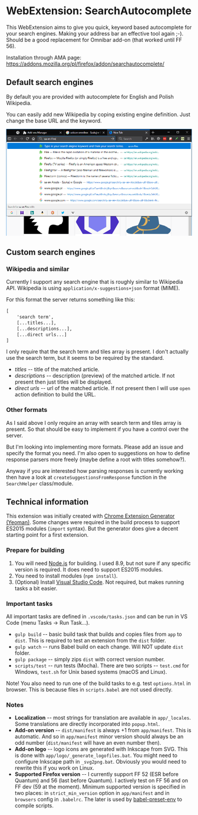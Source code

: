 #  WebExtension: SearchAutocomplete

This WebExtension aims to give you quick, keyword based autocomplete for your search engines. Making your address bar an effective tool again ;-). Should be a good replacement for Omnibar add-on (that worked until FF 56).

Installation through AMA page: https://addons.mozilla.org/pl/firefox/addon/searchautocomplete/

Default search engines
----------------------

By default you are provided with autocomplete for English and Polish Wikipedia.

You can easily add new Wikipedia by coping existing engine definition. Just change the base URL and the keyword.

<img src="https://raw.githubusercontent.com/Eccenux/WebExt-SearchAutocomplete/master/screen/sa-en-Fire.png" alt="Mass operations dialog">

Custom search engines
---------------------

### Wikipedia and similar ###

Currently I support any search engine that is roughly similar to Wikipedia API. Wikipedia is using `application/x-suggestions+json` format (MIME).

For this format the server returns something like this:
```
[
	'search term',
	[...titles...],
	[...descriptions...],
	[...direct urls...]	
]
```
I only require that the search term and tiles array is present. I don't actually use the search term, but it seems to be required by the standard.

* *titles* -- title of the matched article.
* *descriptions* -- description (preview) of the matched article. If not present then just titles will be displayed.
* *direct urls* -- url of the matched article. If not present then I will use `open` action definition to build the URL.

### Other formats ###

As I said above I only require an array with search term and tiles array is present. So that should be easy to implement if you have a control over the server.

But I'm looking into implementing more formats. Please add an issue and specify the format you need. I'm also open to suggestions on how to define response parsers more freely (maybe define a root with titles somehow?).

Anyway if you are interested how parsing responses is currently working then have a look at `createSuggestionsFromResponse` function in the `SearchHelper` class/module.

Technical information
---------------------

This extension was initially created with [Chrome Extension Generator (Yeoman)](https://github.com/yeoman/generator-chrome-extension#user-content-getting-started). Some changes were required in the build process to support ES2015 modules (`import` syntax). But the generator does give a decent starting point for a first extension.

### Prepare for building ###

1. You will need [Node.js](https://nodejs.org/en/) for building. I used 8.9, but not sure if any specific version is required. It does need to support ES2015 modules.
2. You need to install modules (`npm install`).
3. (Optional) Install [Visual Studio Code](https://code.visualstudio.com/). Not required, but makes running tasks a bit easier.

### Important tasks ###

All important tasks are defined in `.vscode/tasks.json` and can be run in VS Code (menu Tasks → Run Task...).

* `gulp build` -- basic build task that builds and copies files from `app` to `dist`. This is required to test an extension from the `dist` folder.
* `gulp watch` -- runs Babel build on each change. Will NOT update `dist` folder.
* `gulp package` -- simply zips `dist` with correct version number.
* `scripts/test` -- run tests (Mocha). There are two scripts -- `test.cmd` for Windows, `test.sh` for Unix based systems (macOS and Linux).

Note! You also need to run one of the build tasks to e.g. test `options.html` in browser. This is because files in `scripts.babel` are not used directly.

### Notes ###
 
* **Localization** -- most strings for translation are available in `app/_locales`. Some translations are directly incorporated into `popup.html`.
* **Add-on version** -- `dist/manifest` is always +1 from `app/manifest`. This is automatic. And so in `app/manifest` minor version should always be an odd number (`dist/manifest` will have an even number then).
* **Add-on logo** -- logo icons are generated with Inkscape from SVG. This is done with `app/logo/_generate_logofiles.bat`. You might need to configure Inkscape path in `_svg2png.bat`. Obviously you would need to rewrite this if you work on Linux. 
* **Supported Firefox version** -- I currently support FF 52 (ESR before Quantum) and 56 (last before Quantum). I actively test on FF 56 and on FF dev (59 at the moment). Minimum supported version is specified in two places: in `strict_min_version` option in `app/manifest` and in `browsers` config in `.babelrc`. The later is used by [babel-preset-env](https://babeljs.io/env/) to compile scripts.

